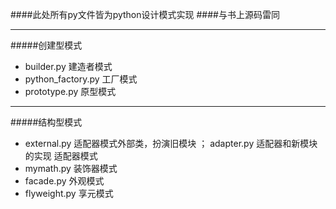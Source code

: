 ####此处所有py文件皆为python设计模式实现
####与书上源码雷同
***
#####创建型模式
- builder.py   建造者模式
- python_factory.py  工厂模式
- prototype.py  原型模式
***
#####结构型模式
- external.py 适配器模式外部类，扮演旧模块 ； adapter.py 适配器和新模块的实现       适配器模式
- mymath.py  装饰器模式
- facade.py  外观模式
- flyweight.py  享元模式